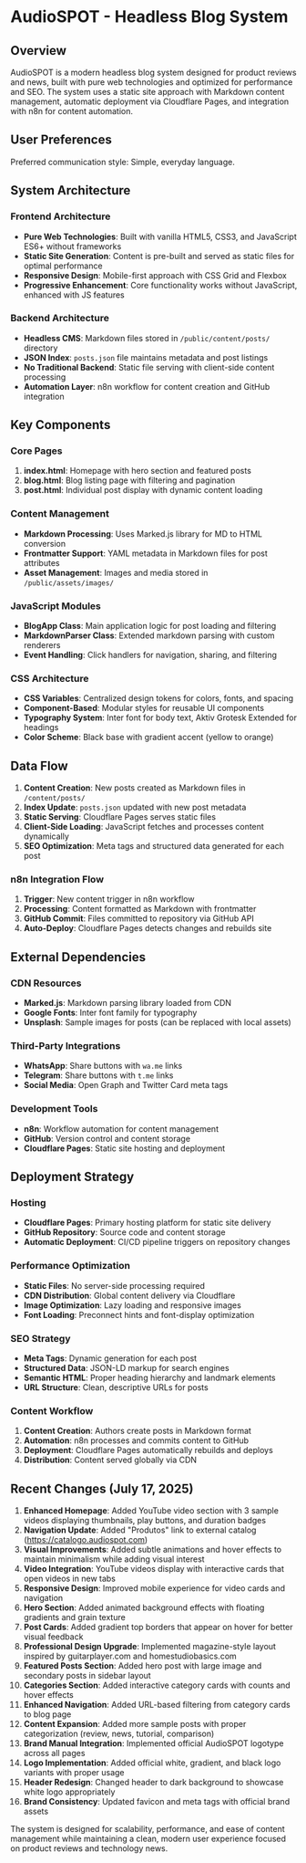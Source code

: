 # AudioSPOT - Headless Blog System

## Overview

AudioSPOT is a modern headless blog system designed for product reviews and news, built with pure web technologies and optimized for performance and SEO. The system uses a static site approach with Markdown content management, automatic deployment via Cloudflare Pages, and integration with n8n for content automation.

## User Preferences

Preferred communication style: Simple, everyday language.

## System Architecture

### Frontend Architecture
- **Pure Web Technologies**: Built with vanilla HTML5, CSS3, and JavaScript ES6+ without frameworks
- **Static Site Generation**: Content is pre-built and served as static files for optimal performance
- **Responsive Design**: Mobile-first approach with CSS Grid and Flexbox
- **Progressive Enhancement**: Core functionality works without JavaScript, enhanced with JS features

### Backend Architecture
- **Headless CMS**: Markdown files stored in `/public/content/posts/` directory
- **JSON Index**: `posts.json` file maintains metadata and post listings
- **No Traditional Backend**: Static file serving with client-side content processing
- **Automation Layer**: n8n workflow for content creation and GitHub integration

## Key Components

### Core Pages
1. **index.html**: Homepage with hero section and featured posts
2. **blog.html**: Blog listing page with filtering and pagination
3. **post.html**: Individual post display with dynamic content loading

### Content Management
- **Markdown Processing**: Uses Marked.js library for MD to HTML conversion
- **Frontmatter Support**: YAML metadata in Markdown files for post attributes
- **Asset Management**: Images and media stored in `/public/assets/images/`

### JavaScript Modules
- **BlogApp Class**: Main application logic for post loading and filtering
- **MarkdownParser Class**: Extended markdown parsing with custom renderers
- **Event Handling**: Click handlers for navigation, sharing, and filtering

### CSS Architecture
- **CSS Variables**: Centralized design tokens for colors, fonts, and spacing
- **Component-Based**: Modular styles for reusable UI components
- **Typography System**: Inter font for body text, Aktiv Grotesk Extended for headings
- **Color Scheme**: Black base with gradient accent (yellow to orange)

## Data Flow

1. **Content Creation**: New posts created as Markdown files in `/content/posts/`
2. **Index Update**: `posts.json` updated with new post metadata
3. **Static Serving**: Cloudflare Pages serves static files
4. **Client-Side Loading**: JavaScript fetches and processes content dynamically
5. **SEO Optimization**: Meta tags and structured data generated for each post

### n8n Integration Flow
1. **Trigger**: New content trigger in n8n workflow
2. **Processing**: Content formatted as Markdown with frontmatter
3. **GitHub Commit**: Files committed to repository via GitHub API
4. **Auto-Deploy**: Cloudflare Pages detects changes and rebuilds site

## External Dependencies

### CDN Resources
- **Marked.js**: Markdown parsing library loaded from CDN
- **Google Fonts**: Inter font family for typography
- **Unsplash**: Sample images for posts (can be replaced with local assets)

### Third-Party Integrations
- **WhatsApp**: Share buttons with `wa.me` links
- **Telegram**: Share buttons with `t.me` links
- **Social Media**: Open Graph and Twitter Card meta tags

### Development Tools
- **n8n**: Workflow automation for content management
- **GitHub**: Version control and content storage
- **Cloudflare Pages**: Static site hosting and deployment

## Deployment Strategy

### Hosting
- **Cloudflare Pages**: Primary hosting platform for static site delivery
- **GitHub Repository**: Source code and content storage
- **Automatic Deployment**: CI/CD pipeline triggers on repository changes

### Performance Optimization
- **Static Files**: No server-side processing required
- **CDN Distribution**: Global content delivery via Cloudflare
- **Image Optimization**: Lazy loading and responsive images
- **Font Loading**: Preconnect hints and font-display optimization

### SEO Strategy
- **Meta Tags**: Dynamic generation for each post
- **Structured Data**: JSON-LD markup for search engines
- **Semantic HTML**: Proper heading hierarchy and landmark elements
- **URL Structure**: Clean, descriptive URLs for posts

### Content Workflow
1. **Content Creation**: Authors create posts in Markdown format
2. **Automation**: n8n processes and commits content to GitHub
3. **Deployment**: Cloudflare Pages automatically rebuilds and deploys
4. **Distribution**: Content served globally via CDN

## Recent Changes (July 17, 2025)
1. **Enhanced Homepage**: Added YouTube video section with 3 sample videos displaying thumbnails, play buttons, and duration badges
2. **Navigation Update**: Added "Produtos" link to external catalog (https://catalogo.audiospot.com)
3. **Visual Improvements**: Added subtle animations and hover effects to maintain minimalism while adding visual interest
4. **Video Integration**: YouTube videos display with interactive cards that open videos in new tabs
5. **Responsive Design**: Improved mobile experience for video cards and navigation
6. **Hero Section**: Added animated background effects with floating gradients and grain texture
7. **Post Cards**: Added gradient top borders that appear on hover for better visual feedback
8. **Professional Design Upgrade**: Implemented magazine-style layout inspired by guitarplayer.com and homestudiobasics.com
9. **Featured Posts Section**: Added hero post with large image and secondary posts in sidebar layout
10. **Categories Section**: Added interactive category cards with counts and hover effects
11. **Enhanced Navigation**: Added URL-based filtering from category cards to blog page
12. **Content Expansion**: Added more sample posts with proper categorization (review, news, tutorial, comparison)
13. **Brand Manual Integration**: Implemented official AudioSPOT logotype across all pages
14. **Logo Implementation**: Added official white, gradient, and black logo variants with proper usage
15. **Header Redesign**: Changed header to dark background to showcase white logo appropriately
16. **Brand Consistency**: Updated favicon and meta tags with official brand assets

The system is designed for scalability, performance, and ease of content management while maintaining a clean, modern user experience focused on product reviews and technology news.